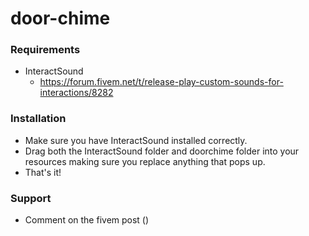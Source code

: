 # door-chime

### Requirements 
* InteractSound
  * https://forum.fivem.net/t/release-play-custom-sounds-for-interactions/8282
  
### Installation 
* Make sure you have InteractSound installed correctly.
* Drag both the InteractSound folder and doorchime folder into your resources making sure you replace anything that pops up.
* That's it!

### Support
* Comment on the fivem post ()
